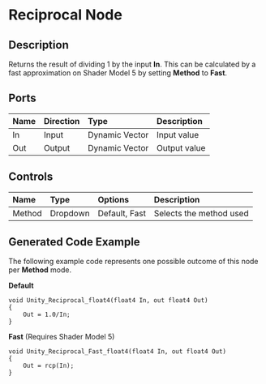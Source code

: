# Reciprocal Node

## Description

Returns the result of dividing 1 by the input **In**. This can be calculated by a fast approximation on Shader Model 5 by setting **Method** to **Fast**.

## Ports

| Name        | Direction           | Type  | Description |
|:------------ |:-------------|:-----|:---|
| In      | Input | Dynamic Vector | Input value |
| Out | Output      |    Dynamic Vector | Output value |

## Controls

| Name        | Type           | Options  | Description |
|:------------ |:-------------|:-----|:---|
| Method      | Dropdown | Default, Fast | Selects the method used |

## Generated Code Example

The following example code represents one possible outcome of this node per **Method** mode.

**Default**

```
void Unity_Reciprocal_float4(float4 In, out float4 Out)
{
    Out = 1.0/In;
}
```

**Fast** (Requires Shader Model 5)

```
void Unity_Reciprocal_Fast_float4(float4 In, out float4 Out)
{
    Out = rcp(In);
}
```
